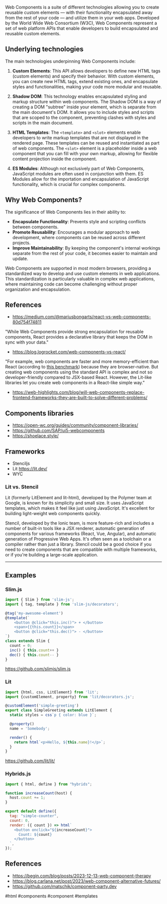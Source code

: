 Web Components is a suite of different technologies allowing you to create reusable custom elements — with their functionality encapsulated away from the rest of your code — and utilize them in your web apps. Developed by the World Wide Web Consortium (W3C), Web Components represent a set of web platform APIs that enable developers to build encapsulated and reusable custom elements.

## Underlying technologies

The main technologies underpinning Web Components include:

1. **Custom Elements**: This API allows developers to define new HTML tags (custom elements) and specify their behavior. With custom elements, you can create new HTML tags, extend existing ones, and encapsulate styles and functionalities, making your code more modular and reusable.

2. **Shadow DOM**: This technology enables encapsulated styling and markup structure within web components. The Shadow DOM is a way of creating a DOM "subtree" inside your element, which is separate from the main document's DOM. It allows you to include styles and scripts that are scoped to the component, preventing clashes with styles and scripts in the main document.

3. **HTML Templates**: The `<template>` and `<slot>` elements enable developers to write markup templates that are not displayed in the rendered page. These templates can be reused and instantiated as part of web components. The `<slot>` element is a placeholder inside a web component that you can fill with your own markup, allowing for flexible content projection inside the component.

4. **ES Modules**: Although not exclusively part of Web Components, JavaScript modules are often used in conjunction with them. ES Modules allow for the importation and encapsulation of JavaScript functionality, which is crucial for complex components.

## Why Web Components?

The significance of Web Components lies in their ability to:

- **Encapsulate Functionality**: Prevents style and scripting conflicts between components.
- **Promote Reusability**: Encourages a modular approach to web development, where components can be reused across different projects.
- **Improve Maintainability**: By keeping the component's internal workings separate from the rest of your code, it becomes easier to maintain and update.

Web Components are supported in most modern browsers, providing a standardized way to develop and use custom elements in web applications. This standardization is particularly valuable in complex web applications, where maintaining code can become challenging without proper organization and encapsulation.

## References

- https://medium.com/@mariusbongarts/react-vs-web-components-80d754f74811

"While Web Components provide strong encapsulation for reusable components, React provides a declarative library that keeps the DOM in sync with your data."

- https://blog.logrocket.com/web-components-vs-react/

"For example, web components are faster and more memory-efficient than React (according to [this benchmark](https://krausest.github.io/js-framework-benchmark/)) because they are browser-native. But creating web components using the standard API is complex and not so developer-friendly compared to JSX-based React. However, the Lit-like libraries let you create web components in a React-like simple way."

- https://web-highlights.com/blog/will-web-components-replace-frontend-frameworks-they-are-built-to-solve-different-problems/

## Components libraries

- https://open-wc.org/guides/community/component-libraries/
- https://github.com/SAP/ui5-webcomponents
- https://shoelace.style/

## Frameworks

- Stenciljs
- Lit https://lit.dev/
- WYC

### Lit vs. Stencil

Lit (formerly LitElement and lit-html), developed by the Polymer team at Google, is known for its simplicity and small size. It uses JavaScript templates, which makes it feel like just using JavaScript. It's excellent for building light-weight web components quickly.

Stencil, developed by the Ionic team, is more feature-rich and includes a number of built-in tools like a JSX renderer, automatic generation of components for various frameworks (React, Vue, Angular), and automatic generation of Progressive Web Apps. It's often seen as a toolchain or a compiler rather than just a library. Stencil could be a good choice if you need to create components that are compatible with multiple frameworks, or if you're building a large-scale application.

---

## Examples

### Slim.js

```javascript
import { Slim } from 'slim-js';
import { tag, template } from 'slim-js/decorators';

@tag('my-awesome-element')
@template(`
    <button @click="this.inc()"> + </button>
    <span>{{this.count}}</span>
    <button @click="this.dec()"> - </button>
`)
class extends Slim {
  count = 0;
  inc() { this.count++ }
  dec() { this.count-- }
}
```

https://github.com/slimjs/slim.js

### Lit

```javascript
import {html, css, LitElement} from 'lit';
import {customElement, property} from 'lit/decorators.js';

@customElement('simple-greeting')
export class SimpleGreeting extends LitElement {
  static styles = css`p { color: blue }`;

  @property()
  name = 'Somebody';

  render() {
    return html`<p>Hello, ${this.name}!</p>`;
  }
}
```

https://github.com/lit/lit/


### Hybrids.js

```javascript
import { html, define } from "hybrids";

function increaseCount(host) {
  host.count += 1;
}

export default define({
  tag: "simple-counter",
  count: 0,
  render: ({ count }) => html`
    <button onclick="${increaseCount}">
      Count: ${count}
    </button>
  `,
});
```

## References

- https://begin.com/blog/posts/2023-12-13-web-component-therapy
- https://blog.carlana.net/post/2023/web-component-alternative-futures/
- https://github.com/matschik/component-party.dev

<!-- Keywords -->
#html #components #component #templates
<!-- /Keywords -->
